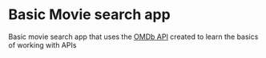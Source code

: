 # Basic Movie search app

Basic movie search app that uses the [OMDb API](https://www.omdbapi.com/) created to learn the basics of working with APIs
